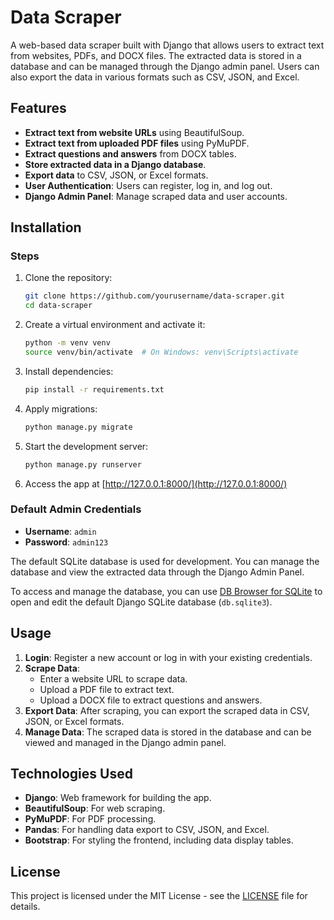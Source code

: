 # Data Scraper

A web-based data scraper built with Django that allows users to extract text from websites, PDFs, and DOCX files. The extracted data is stored in a database and can be managed through the Django admin panel. Users can also export the data in various formats such as CSV, JSON, and Excel.

## Features

- **Extract text from website URLs** using BeautifulSoup.
- **Extract text from uploaded PDF files** using PyMuPDF.
- **Extract questions and answers** from DOCX tables.
- **Store extracted data in a Django database**.
- **Export data** to CSV, JSON, or Excel formats.
- **User Authentication**: Users can register, log in, and log out.
- **Django Admin Panel**: Manage scraped data and user accounts.

## Installation

### Steps

1. Clone the repository:
    ```bash
    git clone https://github.com/yourusername/data-scraper.git
    cd data-scraper
    ```

2. Create a virtual environment and activate it:
    ```bash
    python -m venv venv
    source venv/bin/activate  # On Windows: venv\Scripts\activate
    ```

3. Install dependencies:
    ```bash
    pip install -r requirements.txt
    ```

4. Apply migrations:
    ```bash
    python manage.py migrate
    ```

5. Start the development server:
    ```bash
    python manage.py runserver
    ```

6. Access the app at [http://127.0.0.1:8000/](http://127.0.0.1:8000/)

### Default Admin Credentials

- **Username**: `admin`
- **Password**: `admin123`

The default SQLite database is used for development. You can manage the database and view the extracted data through the Django Admin Panel.

To access and manage the database, you can use [DB Browser for SQLite](https://sqlitebrowser.org/) to open and edit the default Django SQLite database (`db.sqlite3`).

## Usage

1. **Login**: Register a new account or log in with your existing credentials.
2. **Scrape Data**: 
    - Enter a website URL to scrape data.
    - Upload a PDF file to extract text.
    - Upload a DOCX file to extract questions and answers.
3. **Export Data**: After scraping, you can export the scraped data in CSV, JSON, or Excel formats.
4. **Manage Data**: The scraped data is stored in the database and can be viewed and managed in the Django admin panel.

## Technologies Used

- **Django**: Web framework for building the app.
- **BeautifulSoup**: For web scraping.
- **PyMuPDF**: For PDF processing.
- **Pandas**: For handling data export to CSV, JSON, and Excel.
- **Bootstrap**: For styling the frontend, including data display tables.

## License

This project is licensed under the MIT License - see the [LICENSE](LICENSE) file for details.
